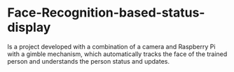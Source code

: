 # Face-Recognition-based-status-display
Is a project developed with a combination of a camera and Raspberry Pi with a gimble mechanism, which automatically tracks the face of the trained person and understands the person status and updates.
